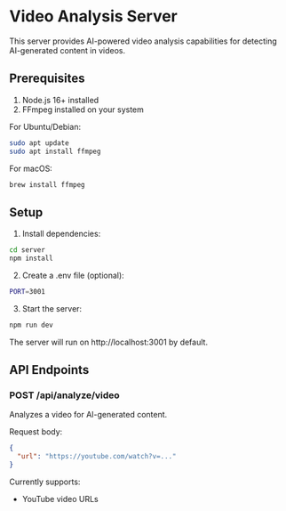# Video Analysis Server

This server provides AI-powered video analysis capabilities for detecting AI-generated content in videos.

## Prerequisites

1. Node.js 16+ installed
2. FFmpeg installed on your system

For Ubuntu/Debian:
```bash
sudo apt update
sudo apt install ffmpeg
```

For macOS:
```bash
brew install ffmpeg
```

## Setup

1. Install dependencies:
```bash
cd server
npm install
```

2. Create a .env file (optional):
```bash
PORT=3001
```

3. Start the server:
```bash
npm run dev
```

The server will run on http://localhost:3001 by default.

## API Endpoints

### POST /api/analyze/video
Analyzes a video for AI-generated content.

Request body:
```json
{
  "url": "https://youtube.com/watch?v=..."
}
```

Currently supports:
- YouTube video URLs
